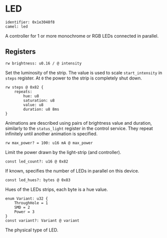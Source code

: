 # LED

    identifier: 0x1e3048f8
    camel: led

A controller for 1 or more monochrome or RGB LEDs connected in parallel.

## Registers

    rw brightness: u0.16 / @ intensity

Set the luminosity of the strip. The value is used to scale `start_intensity` in `steps` register.
At `0` the power to the strip is completely shut down.

    rw steps @ 0x82 {
        repeats:
            hue: u8
            saturation: u8
            value: u8
            duration: u8 8ms
    }

Animations are described using pairs of brightness value and duration, similarly to the `status_light` register in the control service. They repeat infinitely until another animation
is specified.

    rw max_power? = 100: u16 mA @ max_power

Limit the power drawn by the light-strip (and controller).

    const led_count?: u16 @ 0x82

If known, specifies the number of LEDs in parallel on this device.

    const led_hues?: bytes @ 0x83

Hues of the LEDs strips, each byte is a hue value.

    enum Variant: u32 {
        ThroughHole = 1
        SMD = 2
        Power = 3
    }
    const variant?: Variant @ variant

The physical type of LED.